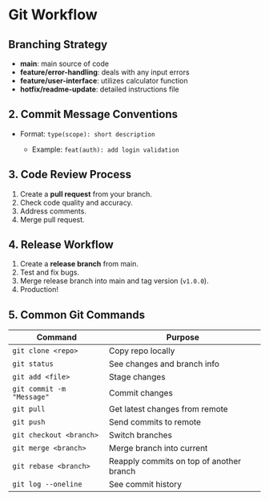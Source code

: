 # Git Workflow

## Branching Strategy

* **main**: main source of code
* **feature/error-handling**: deals with any input errors
* **feature/user-interface**: utilizes calculator function
* **hotfix/readme-update**: detailed instructions file

## 2. Commit Message Conventions

* Format: `type(scope): short description`

  * Example: `feat(auth): add login validation`

## 3. Code Review Process

1. Create a **pull request** from your branch.
2. Check code quality and accuracy.
3. Address comments.
4. Merge pull request.

## 4. Release Workflow

1. Create a **release branch** from main.
2. Test and fix bugs.
3. Merge release branch into main and tag version (`v1.0.0`).
4. Production!

## 5. Common Git Commands

| Command                 | Purpose                                  |
| ----------------------- | ---------------------------------------- |
| `git clone <repo>`      | Copy repo locally                        |
| `git status`            | See changes and branch info              |
| `git add <file>`        | Stage changes                            |
| `git commit -m "Message"`| Commit changes                           |
| `git pull`              | Get latest changes from remote           |
| `git push`              | Send commits to remote                   |
| `git checkout <branch>` | Switch branches                          |
| `git merge <branch>`    | Merge branch into current                |
| `git rebase <branch>`   | Reapply commits on top of another branch |
| `git log --oneline`     | See commit history                       |
